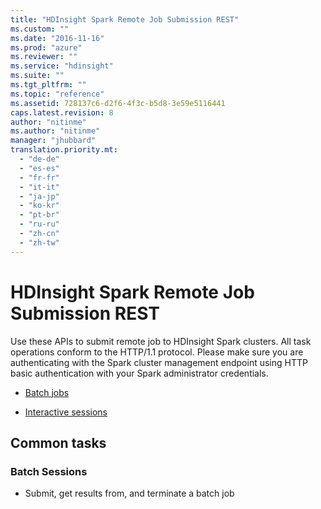 ```yaml
---
title: "HDInsight Spark Remote Job Submission REST"
ms.custom: ""
ms.date: "2016-11-16"
ms.prod: "azure"
ms.reviewer: ""
ms.service: "hdinsight"
ms.suite: ""
ms.tgt_pltfrm: ""
ms.topic: "reference"
ms.assetid: 728137c6-d2f6-4f3c-b5d8-3e59e5116441
caps.latest.revision: 8
author: "nitinme"
ms.author: "nitinme"
manager: "jhubbard"
translation.priority.mt: 
  - "de-de"
  - "es-es"
  - "fr-fr"
  - "it-it"
  - "ja-jp"
  - "ko-kr"
  - "pt-br"
  - "ru-ru"
  - "zh-cn"
  - "zh-tw"
---
```

# HDInsight Spark Remote Job Submission REST
Use these APIs to submit remote job to HDInsight Spark clusters. All task operations conform to the HTTP/1.1 protocol. Please make sure you are authenticating with the Spark cluster management endpoint using HTTP basic authentication with your Spark administrator credentials.  
  
-   [Batch jobs](../HDInsightSparkREST/batch-jobs.md)  
  
-   [Interactive sessions](../HDInsightSparkREST/interactive-sessions.md)  
  
## Common tasks  
  
### Batch Sessions  
  
-   Submit, get results from, and terminate a batch job